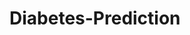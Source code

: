 # Diabetes-Prediction




























































































































































